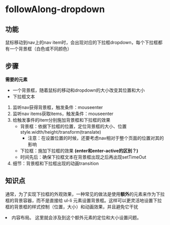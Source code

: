 # followAlong-dropdown
## 功能
鼠标移动到nav上的nav item时，会出现对应的下拉框dropdown，每个下拉框都有一个背景框（白色或不同颜色）

## 步骤
**需要的元素**
- 一个背景框，随着鼠标的移动和dropdown的大小改变其位置和大小
- 下拉框文本

1. 监听nav获得背景框，触发条件：mouseenter
2. 监听nav items获取items，触发条件：mouseenter
3. 给触发事件的item分别施加背景框和下拉框的效果
    - 背景框：依据下拉框的位置，定位背景框的大小、位置style.width/height/transform(translate)
        - 注意：在设置位置的时候，还要考虑nav相对于整个页面的位置对其的影响
    - 下拉框：施加下拉框的效果 **(enter和enter-active的区别？)**
    - 时间先后：确保下拉框文本在背景框出现之后再出现setTimeOut
4. 细节：背景框和下拉框出现的动画transition

## 知识点
通常，为了实现下拉框的外观效果，一种常见的做法是使用**额外**的元素来作为下拉框的背景容器，而不是直接给 ul-li 元素设置背景框。这样可以更灵活地设置下拉框的背景框的样式控制（位置，大小）和动画效果，并且避免它干扰<li>内容布局。
这里就会涉及到这个额外元素的定位和大小设置问题。